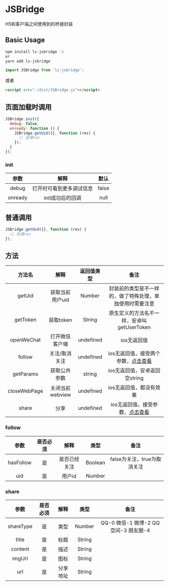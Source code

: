 # JSBridge
H5和客户端之间使用到的桥接封装

## Basic Usage
``` bash
npm install ls-jsbridge -S
or
yarn add ls-jsbridge
```
``` js
import JSBridge from 'ls-jsbridge';
```
或者
``` html
<script src="./dist/JSBridge.js"></script>
```

## 页面加载时调用
``` js
JSBridge.init({
  debug: false,
  onready: function () {
    JSBridge.getUid({}, function (res) {
      // 处理res
    });
  }
});
```

### init
| 参数        | 解释    |  默认  |
| :-----:   | :-----:   | :----: |
| debug        | 打开时可看到更多调试信息      |   false    |
| onready        | init成功后的回调      |   null    |

## 普通调用
``` js
JSBridge.getUid({}, function (res) {
  // 处理res
});
```

## 方法
| 方法名        | 解释    |  返回值类型  |  备注  |
| :-----:   | :-----:   | :----: | :----: |
| getUid | 获取当前用户uid | Number | 封装前的类型是不一样的，做了特殊处理，单独使用时需要注意 |
| getToken | 获取token | String | 原生定义的方法名不一样，安卓叫getUserToken |
| openWeChat | 打开微信客户端 | undefined | ios无返回值 |
| follow | 关注/取消关注 | undefined | ios无返回值，接受两个参数，[点击查看](#user-content-follow) |
| getParams | 获取公共参数 | string | ios无返回值，安卓返回空string |
| closeWebPage | 关闭当前webview | undefined | ios无返回值，都没有效果 |
| share | 分享 | undefined | ios无返回值，接受参数，[点击查看](#user-content-share) | |

### follow
| 参数      | 是否必须  | 解释    |  类型  |  备注  |
| :-----: | :-----:   | :----: | :----: | :----: |
| hasFollow | 是 | 是否已经关注 | Boolean |  false为关注，true为取消关注 |
| uid | 是 | 用户id | Number |    |

### share
| 参数      | 是否必须  | 解释    |  类型  |  备注  |
| :-----: | :-----:   | :----: | :----: | :----: |
| shareType | 是 | 类型 | Number | QQ-0  微信-1  微博-2  QQ空间-3  朋友圈-4 |
| title | 是 | 标题 | String | |
| content | 是 | 描述 | String | |
| imgUrl | 是 | 图标 | String | |
| url | 是 | 分享地址 | String | |